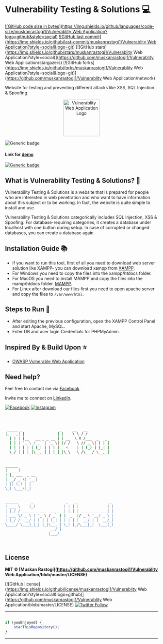 # Vulnerability Testing & Solutions :computer:

[![GitHub code size in bytes](https://img.shields.io/github/languages/code-size/muskanrastogi1/Vulnerablity Web Application?logo=github&style=social)](https://github.com/muskanrastogi1/) [![GitHub last commit](https://img.shields.io/github/last-commit/muskanrastogi1/Vulnerablity Web Application?style=social&logo=git)](https://github.com/muskanrastogi1/) [![GitHub stars](https://img.shields.io/github/stars/muskanrastogi1/Vulnerablity Web Application?style=social)](https://github.com/muskanrastogi1/Vulnerablity Web Application/stargazers) [![GitHub forks](https://img.shields.io/github/forks/muskanrastogi1/Vulnerablity Web Application?style=social&logo=git)](https://github.com/muskanrastogi1/Vulnerablity Web Application/network)

Website for testing and preventing different attacks like XSS, SQL Injection & Spoofing.

<p align="center">
<a href="https://security-app-isaa.azurewebsites.net">
<img src="https://owasp.org/www-policy/branding-assets/OWASP-Combination-mark-r.png" height="120px" alt="Vulnerablity Web Application Logo"/>
</a>
</p>

![Generic badge](https://img.shields.io/badge/Cyber-Security-orange)

#### Link for [demo](https://security-app-isaa.azurewebsites.net) 
[![Generic badge](https://img.shields.io/badge/view-demo-orange)](https://security-app-isaa.azurewebsites.net)

## What is Vulnerability Testing & Solutions? :thinking:
Vulnerability Testing & Solutions is a website that is prepared for people who are interested in web penetration and who want to have
information about this subject or to be working. In fact, the website is quite simple to install and use.

Vulnerability Testing & Solutions categorically includes SQL Injection, XSS & Spoofing. For database-requiring categories, it creates a database under localhost with one button during setup. In case of corrupted or changed databases, you can create a database again.

## Installation Guide :books:
- If you want to run this tool, first of all you need to download web server solution like XAMPP- you can download xampp from [XAMPP](https://www.apachefriends.org/tr/download.html).
- For Windows you need to copy the files into the xampp/htdocs folder.
- For MacOS  you need to install MAMPP and  copy the files into the mamp/htdocs folder.
[MAMPP](https://www.mamp.info/en/downloads/).
- For Linux after download our files first you need to open apache server and copy the files to `/var/www/html`.

## Steps to Run :running:
- After editing the previous configuration, open the XAMPP Control Panel and start Apache, MySQL.
- Enter DB and user login Credentials for PHPMyAdmin.

## Inspired By & Build Upon :star: 
- [OWASP Vulnerable Web Application](https://github.com/OWASP/Vulnerable-Web-Application)

## Need help?
Feel free to contact me via [Facebook](https://www.facebook.com/muskan.rastogi.9843).

Invite me to connect on [LinkedIn](https://www.linkedin.com/in/muskanrastogi/).

[![Facebook](https://img.shields.io/badge/Facebook-add-blue.svg?logo=facebook&logoColor=white)](https://www.facebook.com/muskan.rastogi.9843) [![Instagram](https://img.shields.io/badge/Instagram-follow-purple.svg?logo=instagram&logoColor=white)](https://www.instagram.com/muskanrastogi1/) 


```bash



 _____ _                 _     __   __            
|_   _| |               | |    \ \ / /            
  | | | |__   __ _ _ __ | | __  \ V /___  _   _   
  | | | '_ \ / _` | '_ \| |/ /   \ // _ \| | | |  
  | | | | | | (_| | | | |   <    | | (_) | |_| |  
  \_/ |_| |_|\__,_|_| |_|_|\_\   \_/\___/ \__,_|  
                                                  
                                                  
______                                            
|  ___|                                           
| |_ ___  _ __                                    
|  _/ _ \| '__|                                   
| || (_) | |                                      
\_| \___/|_|                                      
                                                  
                                                  
______      _               _   _               _ 
| ___ \    (_)             | | | |             | |
| |_/ / ___ _ _ __   __ _  | |_| | ___ _ __ ___| |
| ___ \/ _ \ | '_ \ / _` | |  _  |/ _ \ '__/ _ \ |
| |_/ /  __/ | | | | (_| | | | | |  __/ | |  __/_|
\____/ \___|_|_| |_|\__, | \_| |_/\___|_|  \___(_)
                     __/ |                        
                    |___/                         

 


```

## License

**MIT &copy; [Muskan Rastogi](https://github.com/muskanrastogi1/Vulnerablity Web Application/blob/master/LICENSE)**

[![GitHub license](https://img.shields.io/github/license/muskanrastogi1/Vulnerablity Web Application?style=social&logo=github)](https://github.com/muskanrastogi1/Vulnerablity Web Application/blob/master/LICENSE) [![Twitter Follow](https://img.shields.io/twitter/follow/muskanrastogi1?style=social)](https://twitter.com/muskanrastogi1)

---------

```javascript

if (youEnjoyed) {
    starThisRepository();
}

```

-----------